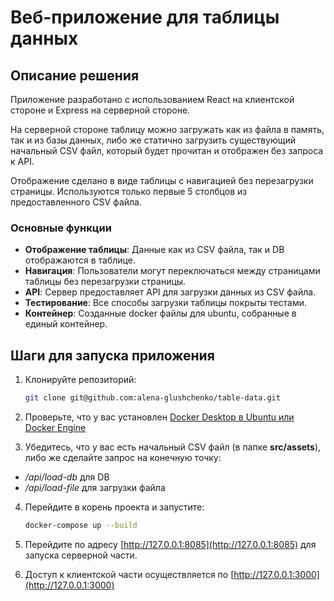 # Веб-приложение для таблицы данных

## Описание решения

Приложение разработано с использованием React на клиентской стороне и Express на серверной стороне.

На серверной стороне таблицу можно загружать как из файла в память, так и из базы данных, либо же статично загрузить существующий начальный CSV файл, 
который будет прочитан и отображен без запроса к API. 

Отображение сделано в виде таблицы с навигацией без перезагрузки страницы.
Используются только первые 5 столбцов из предоставленного CSV файла.

### Основные функции

- **Отображение таблицы**: Данные как из CSV файла, так и DB отображаются в таблице.
- **Навигация**: Пользователи могут переключаться между страницами таблицы без перезагрузки страницы.
- **API**: Сервер предоставляет API для загрузки данных из CSV файла.
- **Тестирование**: Все способы загрузки таблицы покрыты тестами.
- **Контейнер**: Созданные docker файлы для ubuntu, собранные в единый контейнер.

## Шаги для запуска приложения

1. Клонируйте репозиторий:
   ```bash
   git clone git@github.com:alena-glushchenko/table-data.git
   
2. Проверьте, что у вас установлен [Docker Desktop в Ubuntu или Docker Engine](https://docs.docker.com/desktop/install/ubuntu/)


3. Убедитесь, что у вас есть начальный CSV файл (в папке **src/assets**), либо же сделайте запрос на конечную точку:
- */api/load-db* для DB
- */api/load-file* для загрузки файла

4. Перейдите в корень проекта и запустите:
   ```bash
   docker-compose up --build

5. Перейдите по адресу [http://127.0.0.1:8085](http://127.0.0.1:8085) для запуска серверной части.


6. Доступ к клиентской части осуществляется по [http://127.0.0.1:3000](http://127.0.0.1:3000)

